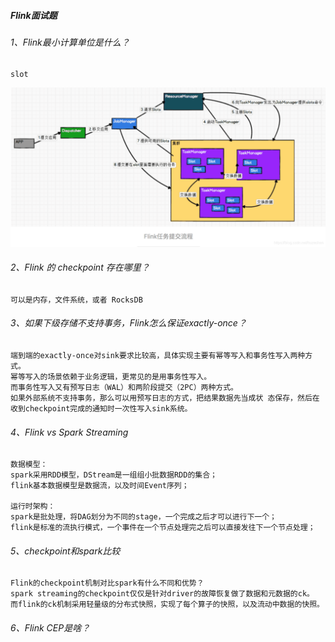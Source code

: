 ##### Flink面试题
    
###### 1、Flink最小计算单位是什么？
    slot
![Flink最小计算单元slot](./slot.png)    

###### 2、Flink 的 checkpoint 存在哪里？
    可以是内存，文件系统，或者 RocksDB

###### 3、如果下级存储不支持事务，Flink怎么保证exactly-once？
    端到端的exactly-once对sink要求比较高，具体实现主要有幂等写入和事务性写入两种方式。
    幂等写入的场景依赖于业务逻辑，更常见的是用事务性写入。 
    而事务性写入又有预写日志（WAL）和两阶段提交（2PC）两种方式。 
    如果外部系统不支持事务，那么可以用预写日志的方式，把结果数据先当成状 态保存，然后在收到checkpoint完成的通知时一次性写入sink系统。

###### 4、Flink vs Spark Streaming
    数据模型：
    spark采用RDD模型，DStream是一组组小批数据RDD的集合；
    flink基本数据模型是数据流，以及时间Event序列；
    
    运行时架构：
    spark是批处理，将DAG划分为不同的stage，一个完成之后才可以进行下一个；
    flink是标准的流执行模式，一个事件在一个节点处理完之后可以直接发往下一个节点处理；
    
###### 5、checkpoint和spark比较
    Flink的checkpoint机制对比spark有什么不同和优势？
    spark streaming的checkpoint仅仅是针对driver的故障恢复做了数据和元数据的ck。
    而flink的ck机制采用轻量级的分布式快照，实现了每个算子的快照，以及流动中数据的快照。

###### 6、Flink CEP是啥？
